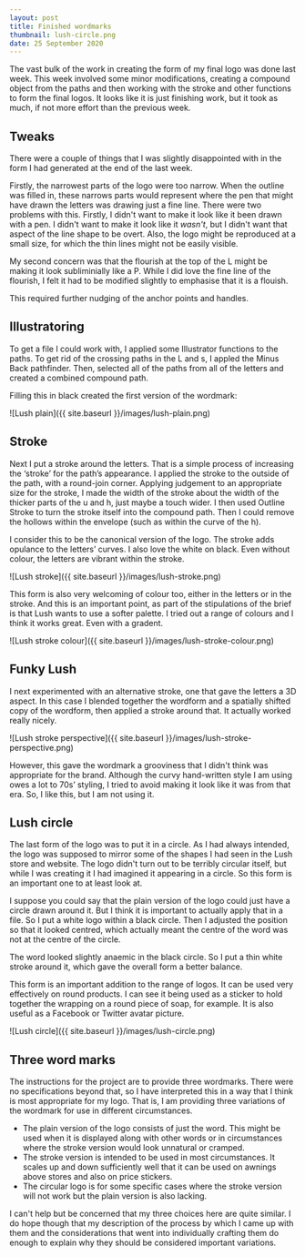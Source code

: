 ```yaml
---
layout: post
title: Finished wordmarks
thumbnail: lush-circle.png
date: 25 September 2020
---
```


The vast bulk of the work in creating the form of my final logo was done last week. This week involved some minor modifications, creating a compound object from the paths and then working with the stroke and other functions to form the final logos. It looks like it is just finishing work, but it took as much, if not more effort than the previous week.

## Tweaks

There were a couple of things that I was slightly disappointed with in the form I had generated at the end of the last week.

Firstly, the narrowest parts of the logo were too narrow. When the outline was filled in, these narrows parts would represent where the pen that might have drawn the letters was drawing just a fine line. There were two problems with this. Firstly, I didn't want to make it look like it been drawn with a pen. I didn't want to make it look like it *wasn't*, but I didn't want that aspect of the line shape to be overt. Also, the logo might be reproduced at a small size, for which the thin lines might not be easily visible.

My second concern was that the flourish at the top of the L might be making it look subliminially like a P. While I did love the fine line of the flourish, I felt it had to be modified slightly to emphasise that it is a flouish.

This required further nudging of the anchor points and handles.

## Illustratoring

To get a file I could work with, I applied some Illustrator functions to the paths. To get rid of the crossing paths in the L and s, I appled the Minus Back pathfinder. Then, selected all of the paths from all of the letters and created a combined compound path.

Filling this in black created the first version of the wordmark:

![Lush plain]({{ site.baseurl }}/images/lush-plain.png)

## Stroke

Next I put a stroke around the letters. That is a simple process of increasing the ‘stroke’ for the path’s appearance. I applied the stroke to the outside of the path, with a round-join corner. Applying judgement to an appropriate size for the stroke, I made the width of the stroke about the width of the thicker parts of the u and h, just maybe a touch wider. I then used Outline Stroke to turn the stroke itself into the compound path. Then I could remove the hollows within the envelope (such as within the curve of the h).

I consider this to be the canonical version of the logo. The stroke adds opulance to the letters’ curves. I also love the white on black. Even without colour, the letters are vibrant within the stroke.

![Lush stroke]({{ site.baseurl }}/images/lush-stroke.png)

This form is also very welcoming of colour too, either in the letters or in the stroke. And this is an important point, as part of the stipulations of the brief is that Lush wants to use a softer palette. I tried out a range of colours and I think it works great. Even with a gradent.

![Lush stroke colour]({{ site.baseurl }}/images/lush-stroke-colour.png)

## Funky Lush

I next experimented with an alternative stroke, one that gave the letters a 3D aspect. In this case I blended together the wordform and a spatially shifted copy of the wordform, then applied a stroke around that. It actually worked really nicely.

![Lush stroke perspective]({{ site.baseurl }}/images/lush-stroke-perspective.png)

However, this gave the wordmark a grooviness that I didn't think was appropriate for the brand. Although the curvy hand-written style I am using owes a lot to 70s’ styling, I tried to avoid making it look like it was from that era. So, I like this, but I am not using it.

## Lush circle

The last form of the logo was to put it in a circle. As I had always intended, the logo was supposed to mirror some of the shapes I had seen in the Lush store and website. The logo didn't turn out to be terribly circular itself, but while I was creating it I had imagined it appearing in a circle. So this form is an important one to at least look at.

I suppose you could say that the plain version of the logo could just have a circle drawn around it. But I think it is important to actually apply that in a file. So I put a white logo within a black circle. Then I adjusted the position so that it looked centred, which actually meant the centre of the word was not at the centre of the circle.

The word looked slightly anaemic in the black circle. So I put a thin white stroke around it, which gave the overall form a better balance.

This form is an important addition to the range of logos. It can be used very effectively on round products. I can see it being used as a sticker to hold together the wrapping on a round piece of soap, for example. It is also useful as a Facebook or Twitter avatar picture.

![Lush circle]({{ site.baseurl }}/images/lush-circle.png)

## Three word marks

The instructions for the project are to provide three wordmarks. There were no specifications beyond that, so I have interpreted this in a way that I think is most appropriate for my logo. That is, I am providing three variations of the wordmark for use in different circumstances.

* The plain version of the logo consists of just the word. This might be used when it is displayed along with other words or in circumstances where the stroke version would look unnatural or cramped.
* The stroke version is intended to be used in most circumstances. It scales up and down sufficiently well that it can be used on awnings above stores and also on price stickers.
* The circular logo is for some specific cases where the stroke version will not work but the plain version is also lacking.

I can't help but be concerned that my three choices here are quite similar. I do hope though that my description of the process by which I came up with them and the considerations that went into individually crafting them do enough to explain why they should be considered important variations.
